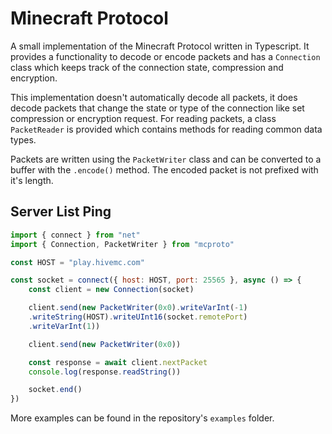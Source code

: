 # Minecraft Protocol

A small implementation of the Minecraft Protocol written in Typescript.
It provides a functionality to decode or encode packets and has a `Connection`
class which keeps track of the connection state, compression and encryption.

This implementation doesn't automatically decode all packets, it does decode
packets that change the state or type of the connection
like set compression or encryption request. For reading packets,
a class `PacketReader` is provided which contains methods for reading common data types.

Packets are written using the `PacketWriter` class and can be converted to a buffer
with the `.encode()` method. The encoded packet is not prefixed with it's length.

## Server List Ping

```js
import { connect } from "net"
import { Connection, PacketWriter } from "mcproto"

const HOST = "play.hivemc.com"

const socket = connect({ host: HOST, port: 25565 }, async () => {
    const client = new Connection(socket)

    client.send(new PacketWriter(0x0).writeVarInt(-1)
    .writeString(HOST).writeUInt16(socket.remotePort)
    .writeVarInt(1))

    client.send(new PacketWriter(0x0))

    const response = await client.nextPacket
    console.log(response.readString())

    socket.end()
})
```

More examples can be found in the repository's `examples` folder.

